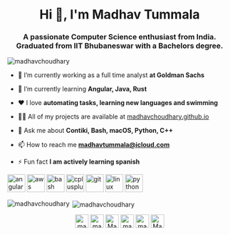 <h1 align="center">Hi 👋, I'm Madhav Tummala</h1>
<h3 align="center">A passionate Computer Science enthusiast from India. Graduated from IIT Bhubaneswar with a Bachelors degree.</h3>

<p align="left"> <img src="https://komarev.com/ghpvc/?username=madhavchoudhary" alt="madhavchoudhary" /> </p>

- 🔭 I’m currently working as a full time analyst **at Goldman Sachs**

- 🌱 I’m currently learning **Angular, Java, Rust**

- ❤️ I love **automating tasks, learning new languages and swimming**

- 👨‍💻 All of my projects are available at [madhavchoudhary.github.io](madhavchoudhary.github.io)

- 💬 Ask me about **Contiki, Bash, macOS, Python, C++**

- 📫 How to reach me **madhavtummala@icloud.com**

- ⚡ Fun fact **I am actively learning spanish**

<p align="left"><img src="https://devicons.github.io/devicon/devicon.git/icons/angularjs/angularjs-original.svg" alt="angularjs" width="40" height="40"/> <img src="https://devicons.github.io/devicon/devicon.git/icons/amazonwebservices/amazonwebservices-original-wordmark.svg" alt="aws" width="40" height="40"/> <img src="https://www.vectorlogo.zone/logos/gnu_bash/gnu_bash-icon.svg" alt="bash" width="40" height="40"/> <img src="https://devicons.github.io/devicon/devicon.git/icons/cplusplus/cplusplus-original.svg" alt="cplusplus" width="40" height="40"/> <img src="https://www.vectorlogo.zone/logos/git-scm/git-scm-icon.svg" alt="git" width="40" height="40"/> <img src="https://devicons.github.io/devicon/devicon.git/icons/linux/linux-original.svg" alt="linux" width="40" height="40"/> <img src="https://devicons.github.io/devicon/devicon.git/icons/python/python-original.svg" alt="python" width="40" height="40"/></p><p><img align="left" src="https://github-readme-stats.vercel.app/api/top-langs/?username=madhavchoudhary&layout=compact&hide=html" alt="madhavchoudhary" /></p>

<p>&nbsp;<img align="center" src="https://github-readme-stats.vercel.app/api?username=madhavchoudhary&show_icons=true" alt="madhavchoudhary" /></p>

<p align="center"> 
<a href="https://linkedin.com/in/madhav-tummala-115984145" target="blank"><img align="center" src="https://cdn.jsdelivr.net/npm/simple-icons@3.0.1/icons/linkedin.svg" alt="madhav-tummala-115984145" height="30" width="30" /></a>
<a href="https://instagram.com/madhav.tummala" target="blank"><img align="center" src="https://cdn.jsdelivr.net/npm/simple-icons@3.0.1/icons/instagram.svg" alt="madhav.tummala" height="30" width="30" /></a>
<a href="https://gitlab.com/MadhavTummala" target="blank"><img align="center" src="https://cdn.jsdelivr.net/npm/simple-icons@3.0.1/icons/gitlab.svg" alt="MadhavTummala height="30" width="30" /></a>
<a href="https://www.youtube.com/channel/UCA95U4gtPPz-2XKNZzc2inA?view_as=subscriber" target="blank"><img align="center" src="https://cdn.jsdelivr.net/npm/simple-icons@3.0.1/icons/youtube.svg" alt="madhav tummala" height="30" width="30" /></a>  
<a href="https://fb.com/madhav.tummala.14" target="blank"><img align="center" src="https://cdn.jsdelivr.net/npm/simple-icons@3.0.1/icons/facebook.svg" alt="madhav.tummala.14" height="30" width="30" /></a>
<a href="https://www.reddit.com/user/Mad6193" target="blank"><img align="center" src="https://cdn.jsdelivr.net/npm/simple-icons@3.0.1/icons/reddit.svg" alt="Mad6193 height="30" width="30" /></a>

</p>
